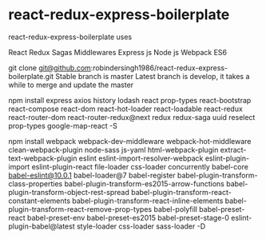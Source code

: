 # react-redux-express-boilerplate
react-redux-express-boilerplate uses 

React
Redux
Sagas
Middlewares
Express js
Node js
Webpack
ES6

git clone git@github.com:robindersingh1986/react-redux-express-boilerplate.git
Stable branch is master
Latest branch is develop, it takes a while to merge and update the master

npm install express axios history lodash react prop-types react-bootstrap react-compose react-dom react-hot-loader react-loadable react-redux react-router-dom react-router-redux@next redux redux-saga uuid reselect prop-types google-map-react -S


npm install webpack webpack-dev-middleware webpack-hot-middleware clean-webpack-plugin node-sass js-yaml html-webpack-plugin extract-text-webpack-plugin eslint eslint-import-resolver-webpack eslint-plugin-import eslint-plugin-react file-loader css-loader concurrently babel-core babel-eslint@10.0.1 babel-loader@7 babel-register babel-plugin-transform-class-properties babel-plugin-transform-es2015-arrow-functions babel-plugin-transform-object-rest-spread babel-plugin-transform-react-constant-elements babel-plugin-transform-react-inline-elements babel-plugin-transform-react-remove-prop-types babel-polyfill babel-preset-react babel-preset-env babel-preset-es2015 babel-preset-stage-0 eslint-plugin-babel@latest style-loader css-loader sass-loader -D
